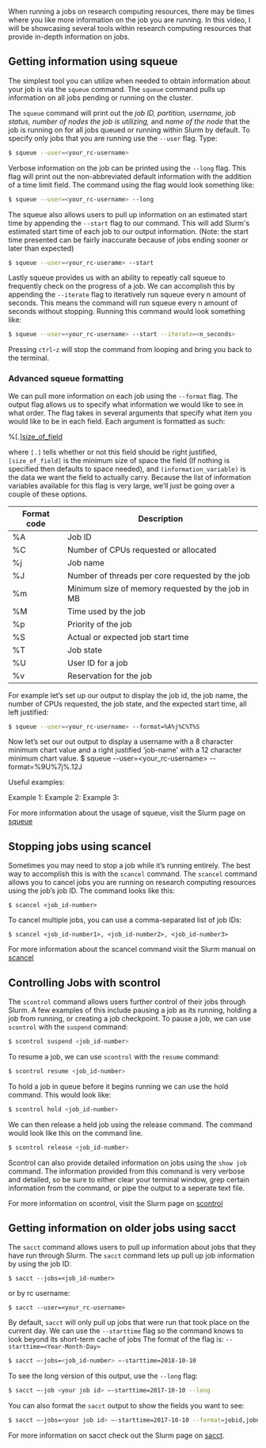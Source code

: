 When running a jobs on research computing resources, there may be times where you like more information on the job you are running. In this video, I will be showcasing several tools within research computing resources that provide in-depth information on jobs.

## Getting information using squeue
The simplest tool you can utilize when needed to obtain information about your job is via the `squeue` command. The `squeue` command pulls up information on all jobs pending or running on the cluster.  

The `squeue` command will print out the _job ID, partition, username, job status, number of nodes the job is utilizing,_ and _name of the node_ that the job is running on for all jobs queued or running within Slurm by default. To specify only jobs that you are running use the `--user` flag. Type:

```bash
$ squeue --user=<your_rc-username>
```

Verbose information on the job can be printed using the `--long` flag. This flag will print out the non-abbreviated default information with the addition of a time limit field. The command using the flag would look something like:

```bash
$ squeue --user=<your_rc-username> --long
```

The squeue also allows users to pull up information on an estimated start time by appending the `--start` flag to our command. This will add Slurm's estimated start time of each job to our output information. (Note: the start time presented can be fairly inaccurate because of jobs ending sooner or later than expected)

```bash
$ squeue --user=<your_rc-userame> --start
```

Lastly squeue provides us with an ability to repeatly call squeue to frequently check on the progress of a job. We can accomplish this by appending the `--iterate` flag to iteratively run squeue every n amount of seconds. This means the command will run squeue every n amount of seconds without stopping. Running this command would look something like:

```bash
$ squeue --user=<your_rc-username> --start --iterate=<n_seconds>
```

Pressing `ctrl`-`z` will stop the command from looping and bring you back to the terminal.

### Advanced squeue formatting

We can pull more information on each job using the `--format` flag. The output flag allows us to specify what information we would like to see in what order. The flag takes in several arguments that specify what item you would like to be in each field. Each argument is formatted as such:

%[.][size_of_field](information_variable)

where `[.]` tells whether or not this field should be right justified, `[size_of_field]` is the minimum size of space the field (If nothing is specified then defaults to space needed), and `(information_variable)` is the data we want the field to actually carry. Because the list of information variables available for this flag is very large, we’ll just be going over a couple of these options.

Format code | Description
---|-----------------------------
%A | Job ID
%C | Number of CPUs requested or allocated
%j | Job name
%J | Number of threads per core requested by the job
%m | Minimum size of memory requested by the job in MB
%M | Time used by the job
%p | Priority of the job
%S | Actual or expected job start time
%T | Job state
%U | User ID for a job
%v | Reservation for the job

For example let’s set up our output to display the job id, the job name, the number of CPUs requested, the job state, and the expected start time, all left justified:
```bash
$ squeue --user=<your_rc-username> --format=%A%j%C%T%S
```
Now let’s set our out output to display a username with a 8 character minimum chart value and a right justified ‘job-name’ with a 12 character minimum chart value.
	$ squeue --user=<your_rc-username> -- format=%9U%7j%.12J

Useful examples:

Example 1:
Example 2:
Example 3:

For more information about the usage of squeue, visit the Slurm page on [squeue](https://slurm.schedmd.com/squeue.html)

## Stopping jobs using scancel
Sometimes you may need to stop a job while it’s running entirely. The best way to accomplish this is with the `scancel` command. The `scancel` command allows you to cancel jobs you are running on research computing resources using the job’s job ID. The command looks like this:
```
$ scancel <job_id-number>
```
To cancel multiple jobs, you can use a comma-separated list of job IDs:
```	
$ scancel <job_id-number1>, <job_id-number2>, <job_id-number3>
```
For more information about the scancel command visit the Slurm manual on [scancel](https://slurm.schedmd.com/scancel.html)

## Controlling Jobs with scontrol
The `scontrol` command allows users further control of their jobs through Slurm. A few examples of this include pausing a job as its running, holding a job from running, or creating a job checkpoint.
To pause a job, we can use `scontrol` with the `suspend` command:
```bash
$ scontrol suspend <job_id-number>
```
To resume a job, we can use `scontrol` with the `resume` command:
```bash
$ scontrol resume <job_id-number>
```
To hold a job in queue before it begins running we can use the hold command. This would look like:
```bash	
$ scontrol hold <job_id-number>
```
We can then release a held job using the release command. The command would look like this on the command line. 
```bash
$ scontrol release <job_id-number>
```
Scontrol can also provide detailed information on jobs using the `show job` command. The information provided from this command is very verbose and detailed, so be sure to either clear your terminal window, grep certain information from the command, or pipe the output to a seperate text file. 

For more information on scontrol, visit the Slurm page on [scontrol](https://slurm.schedmd.com/scontrol.html)

## Getting information on older jobs using sacct
The `sacct` command allows users to pull up information about jobs that they have run through Slurm. The `sacct` command lets up pull up job information by using the job ID:
```
$ sacct --jobs=<job_id-number>
```
or by rc username:
```
$ sacct --user=<your_rc-username>
```
By default, `sacct` will only pull up jobs that were run that took place on the current day. We can use the `--starttime` flag so the command knows to look beyond its short-term cache of jobs The format of the flag is:  `--starttime=<Year-Month-Day>`
```bash
$ sacct –-jobs=<job_id-number> –-starttime=2018-10-10
```
To see the long version of this output, use the `--long` flag:
```bash
$ sacct –-job <your job id> –-starttime=2017-10-10 --long
```
You can also format the `sacct` output to show the fields you want to see:
```bash
$ sacct –-jobs=<your job id> –-starttime=2017-10-10 --format=jobid,jobname,qos,nnodes,ncpu,maxrss,cputime,avecpu,elapsed
```

For more information on sacct check out the Slurm page on [sacct](https://slurm.schedmd.com/sacct.html).

